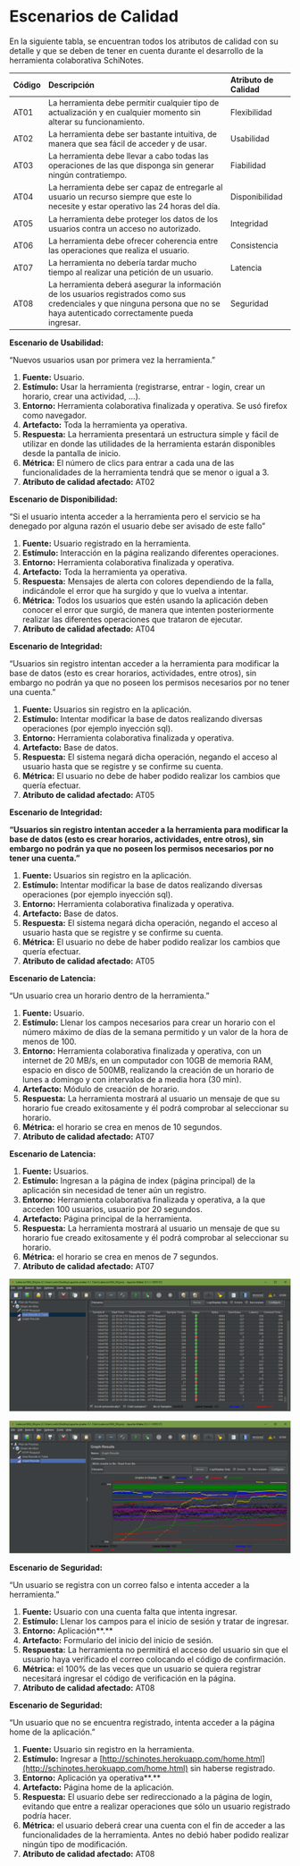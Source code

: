 # Escenarios de Calidad

En la siguiente tabla, se encuentran todos los atributos de calidad con su detalle y que se deben de tener en cuenta durante el desarrollo de la herramienta colaborativa SchiNotes.

| **Código** | **Descripción** | Atributo de Calidad |
| :--- | :--- | :--- |
| AT01 | La herramienta debe permitir cualquier tipo de actualización y en cualquier momento sin alterar su funcionamiento. | Flexibilidad |
| AT02 | La herramienta debe ser bastante intuitiva, de manera que sea fácil de acceder y de usar. | Usabilidad |
| AT03 | La herramienta debe llevar a cabo todas las operaciones de las que disponga sin generar ningún contratiempo. | Fiabilidad |
| AT04 | La herramienta debe ser capaz de entregarle al usuario un recurso siempre que este lo necesite y estar operativo las 24 horas del día. | Disponibilidad |
| AT05 | La herramienta debe proteger los datos de los usuarios contra un acceso no autorizado. | Integridad |
| AT06 | La herramienta debe ofrecer coherencia entre las operaciones que realiza el usuario. | Consistencia |
| AT07 | La herramienta no debería tardar mucho tiempo al realizar una petición de un usuario. | Latencia |
| AT08 | La herramienta deberá asegurar la información de los usuarios registrados como sus credenciales y que ninguna persona que no se haya autenticado correctamente pueda ingresar. | Seguridad |

**Escenario de Usabilidad:**

“Nuevos usuarios usan por primera vez la herramienta.”

1. **Fuente:** Usuario.
2. **Estímulo:** Usar la herramienta \(registrarse, entrar - login, crear un horario, crear una actividad, …\).
3. **Entorno:** Herramienta colaborativa finalizada y operativa. Se usó firefox como navegador.
4. **Artefacto:** Toda la herramienta ya operativa.
5. **Respuesta:** La herramienta presentará un estructura simple y fácil de utilizar en donde las utilidades de la herramienta estarán disponibles desde la pantalla de inicio.
6. **Métrica:** El número de clics para entrar a cada una de las funcionalidades de la herramienta tendrá que se menor o igual a 3.
7. **Atributo de calidad afectado:** AT02

**Escenario de Disponibilidad:**

“Si el usuario intenta acceder a la herramienta pero el servicio se ha denegado por alguna razón el usuario debe ser avisado de este fallo”

1. **Fuente:** Usuario registrado en la herramienta.
2. **Estímulo:** Interacción en la página realizando diferentes operaciones.
3. **Entorno:** Herramienta colaborativa finalizada y operativa.
4. **Artefacto:** Toda la herramienta ya operativa.
5. **Respuesta:** Mensajes de alerta con colores dependiendo de la falla, indicándole el error que ha surgido y que lo vuelva a intentar.
6. **Métrica:** Todos los usuarios que estén usando la aplicación deben conocer el error que surgió, de manera que intenten posteriormente realizar las diferentes operaciones que trataron de ejecutar.
7. **Atributo de calidad afectado:** AT04

**Escenario de Integridad:**

“Usuarios sin registro intentan acceder a la herramienta para modificar la base de datos \(esto es crear horarios, actividades, entre otros\), sin embargo no podrán ya que no poseen los permisos necesarios por no tener una cuenta.”

1. **Fuente:** Usuarios sin registro en la aplicación.
2. **Estímulo:** Intentar modificar la base de datos realizando diversas operaciones \(por ejemplo inyección sql\).
3. **Entorno:** Herramienta colaborativa finalizada y operativa.
4. **Artefacto:** Base de datos.
5. **Respuesta:** El sistema negará dicha operación, negando el acceso al usuario hasta que se registre y se confirme su cuenta.
6. **Métrica:** El usuario no debe de haber podido realizar los cambios que quería efectuar.
7. **Atributo de calidad afectado:** AT05

**Escenario de Integridad:**

**“**Usuarios sin registro intentan acceder a la herramienta para modificar la base de datos \(esto es crear horarios, actividades, entre otros\), sin embargo no podrán ya que no poseen los permisos necesarios por no tener una cuenta.**”**

1. **Fuente:** Usuarios sin registro en la aplicación.
2. **Estímulo:** Intentar modificar la base de datos realizando diversas operaciones \(por ejemplo inyección sql\).
3. **Entorno:** Herramienta colaborativa finalizada y operativa.
4. **Artefacto:** Base de datos.
5. **Respuesta:** El sistema negará dicha operación, negando el acceso al usuario hasta que se registre y se confirme su cuenta.
6. **Métrica:** El usuario no debe de haber podido realizar los cambios que quería efectuar.
7. **Atributo de calidad afectado:** AT05

**Escenario de Latencia:**

“Un usuario crea un horario dentro de la herramienta.”

1. **Fuente:** Usuario.
2. **Estímulo:** Llenar los campos necesarios para crear un horario con el número máximo de días de la semana permitido y un valor de la hora de menos de 100.
3. **Entorno:** Herramienta colaborativa finalizada y operativa, con un internet de 20 MB/s, en un computador con 10GB de memoria RAM, espacio en disco de 500MB, realizando la creación de un horario de lunes a domingo y con intervalos de a media hora \(30 min\).
4. **Artefacto:** Módulo de creación de horario.
5. **Respuesta:** La herramienta mostrará al usuario un mensaje de que su horario fue creado exitosamente y él podrá comprobar al seleccionar su horario.
6. **Métrica:** el horario se crea en menos de 10 segundos.
7. **Atributo de calidad afectado:** AT07

**Escenario de Latencia:**

1. **Fuente:** Usuarios.
2. **Estímulo:** Ingresan a la página de index \(página principal\) de la aplicación sin necesidad de tener aún un registro.
3. **Entorno:** Herramienta colaborativa finalizada y operativa, a la que acceden 100 usuarios, usuario por 20 segundos.
4. **Artefacto:** Página principal de la herramienta.
5. **Respuesta:** La herramienta mostrará al usuario un mensaje de que su horario fue creado exitosamente y él podrá comprobar al seleccionar su horario.
6. **Métrica:** el horario se crea en menos de 7 segundos.
7. **Atributo de calidad afectado:** AT07

![](.gitbook/assets/latencia100usuarios%20%281%29.PNG)

![](.gitbook/assets/latencia100usuariosgrafo.PNG)

**Escenario de Seguridad:**

“Un usuario se registra con un correo falso e intenta acceder a la herramienta.”

1. **Fuente:** Usuario con una cuenta falta que intenta ingresar.
2. **Estímulo:** Llenar los campos para el inicio de sesión y tratar de ingresar.
3. **Entorno:** Aplicación**.**
4. **Artefacto:** Formulario del inicio del inicio de sesión.
5. **Respuesta:** La herramienta no permitirá el acceso del usuario sin que el usuario haya verificado el correo colocando el código de confirmación.
6. **Métrica:** el 100% de las veces que un usuario se quiera registrar necesitará ingresar el código de verificación en la página.
7. **Atributo de calidad afectado:** AT08

**Escenario de Seguridad:**

“Un usuario que no se encuentra registrado, intenta acceder a la página home de la aplicación.”

1. **Fuente:** Usuario sin registro en la herramienta.
2. **Estímulo:** Ingresar a [http://schinotes.herokuapp.com/home.html](http://schinotes.herokuapp.com/home.html) sin haberse registrado.
3. **Entorno:** Aplicación ya operativa**.**
4. **Artefacto:** Página home de la aplicación.
5. **Respuesta:** El usuario debe ser redireccionado a la página de login, evitando que entre a realizar operaciones que sólo un usuario registrado podría hacer.
6. **Métrica:** el usuario deberá crear una cuenta con el fin de acceder a las funcionalidades de la herramienta. Antes no debió haber podido realizar ningún tipo de modificación.
7. **Atributo de calidad afectado:** AT08


